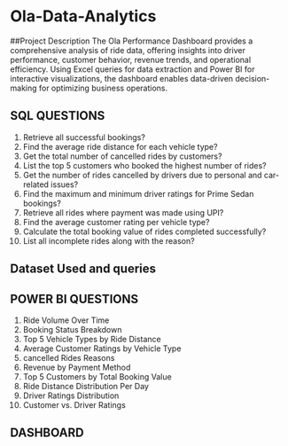 # Ola-Data-Analytics
##Project Description
The Ola Performance Dashboard provides a comprehensive analysis of ride data, offering insights into driver performance, customer behavior, revenue trends, and operational efficiency. Using Excel queries for data extraction and Power BI for interactive visualizations, the dashboard enables data-driven decision-making for optimizing business operations.
## SQL QUESTIONS 
1. Retrieve all successful bookings?<br>
2. Find the average ride distance for each vehicle type?<br>
3. Get the total number of cancelled rides by customers?<br>
4. List the top 5 customers who booked the highest number of rides?<br>
5. Get the number of rides cancelled by drivers due to personal and car-related issues?<br>
6. Find the maximum and minimum driver ratings for Prime Sedan bookings?<br>
7. Retrieve all rides where payment was made using UPI?<br>
8. Find the average customer rating per vehicle type?<br>
9. Calculate the total booking value of rides completed successfully?<br>
10. List all incomplete rides along with the reason?<br>
## Dataset Used and queries
<a href = "https://github.com/manyabansal406/Ola-Data-Analytics/blob/main/Bookings.xlsx"></a>
<a href = "https://github.com/manyabansal406/Ola-Data-Analytics/blob/main/Sql%20script.sql"></a>
## POWER BI QUESTIONS
1. Ride Volume Over Time
2. Booking Status Breakdown
3. Top 5 Vehicle Types by Ride Distance
4. Average Customer Ratings by Vehicle Type
5. cancelled Rides Reasons
6. Revenue by Payment Method
7. Top 5 Customers by Total Booking Value
8. Ride Distance Distribution Per Day
9. Driver Ratings Distribution
10. Customer vs. Driver Ratings
## DASHBOARD
<a href = "https://github.com/manyabansal406/Ola-Data-Analytics/blob/main/ola%20data%20analysis.pbix"></a>
